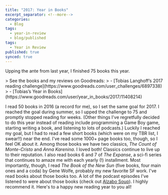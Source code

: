 ```yaml
---
title: "2017: Year in Books"
excerpt_separator: <!--more-->
categories:
  - Blog
tags:
  - year-in-review
  - blog/published
tags:
  - Year in Review
published: true
synced: true
---
```

Upping the ante from last year, I finished 75 books this year.
<!--more-->
<div class="notice--info">
> See the books and my reviews on Goodreads:
> - [Tobias Langhoff’s 2017 reading challenge](https://www.goodreads.com/user_challenges/6897338)
> - [Tobias’s Year in Books](https://www.goodreads.com/user/year_in_books/2017/11408214)

</div>

I read 50 books in 2016 (a record for me), so I set the same goal for 2017. I reached the goal during summer, so I upped the challenge to 75 and promptly stopped reading for weeks. (Other things I've regretfully decided to do this year instead of reading include programming a Game Boy game, starting writing a book, and listening to lots of podcasts.) Luckily I reached my goal, but I had to read a few short books (which were on my TBR list, I swear!!) near the end. I've read some 1000+ page books too, though, so I feel OK about it. Among those books we have two classics, *The Count of Monte-Cristo* and *Anna Karenina*. I loved both! Classics continue to live up to their reputation. I also read books 6 and 7 of *The Expanse*, a sci-fi series that continues to amaze me with each yearly (!) installment. Most importantly, though, I read *The Book of the New Sun* (five books, four main ones and a coda) by Gene Wolfe, probably my new favorite SF work. I've read books about those books too. A lot of the podcast episodes I've listened to were about those books (check out [Alzabo Soup](https://www.alzabosoup.com/)). I highly recommend it. Here's to a happy new reading year to you all!
